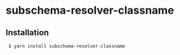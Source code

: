 subschema-resolver-classname
===

## Installation
```sh
 $ yarn install subschema-resolver-classname
```
